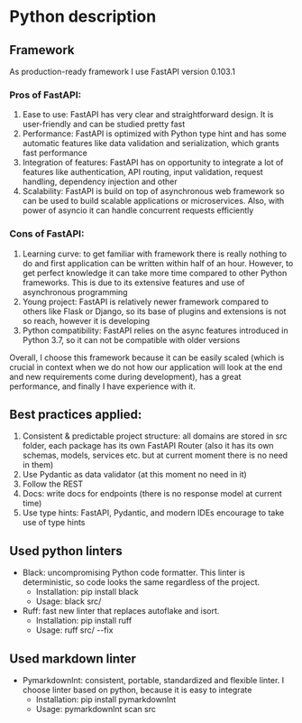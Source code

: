 # Python description

## Framework

As production-ready framework I use FastAPI version 0.103.1

### Pros of FastAPI:

1) Ease to use: FastAPI has very clear and straightforward design. It is user-friendly and can be studied pretty fast
2) Performance: FastAPI is optimized with Python type hint and has some automatic features like data validation and serialization, which grants fast performance
3) Integration of features: FastAPI has on opportunity to integrate a lot of features like authentication, API routing, input validation, request handling, dependency injection and other
4) Scalability: FastAPI is build on top of asynchronous web framework so can be used to build scalable applications or microservices. Also, with power of asyncio it can handle concurrent requests efficiently

### Cons of FastAPI:

1) Learning curve: to get familiar with framework there is really nothing to do and first application can be written within half of an hour. However, to get perfect knowledge it can take more time compared to other Python frameworks. This is due to its extensive features and use of asynchronous programming
2) Young project: FastAPI is relatively newer framework compared to others like Flask or Django, so its base of plugins and extensions is not so reach, however it is developing
3) Python compatibility: FastAPI relies on the async features introduced in Python 3.7, so it can not be compatible with older versions

Overall, I choose this framework because it can be easily scaled (which is crucial in context when we do not how our application will look at the end and new requirements come during development), has a great performance, and finally I have experience with it.

## Best practices applied:

1) Consistent & predictable project structure: all domains are stored in src folder, each package has its own FastAPI Router (also it has its own schemas, models, services etc. but at current moment there is no need in them)
2) Use Pydantic as data validator (at this moment no need in it)
3) Follow the REST
4) Docs: write docs for endpoints (there is no response model at current time)
5) Use type hints: FastAPI, Pydantic, and modern IDEs encourage to take use of type hints

## Used python linters

* Black: uncompromising Python code formatter. This linter is deterministic, so code looks the same regardless of the project.
  * Installation: pip install black
  * Usage: black src/
* Ruff: fast new linter that replaces autoflake and isort.
  * Installation: pip install ruff
  * Usage: ruff src/ --fix

## Used markdown linter

* Pymarkdownlnt: consistent, portable, standardized and flexible linter. I choose linter based on python, because it is easy to integrate
  * Installation: pip install pymarkdownlnt
  * Usage: pymarkdownlnt scan src
